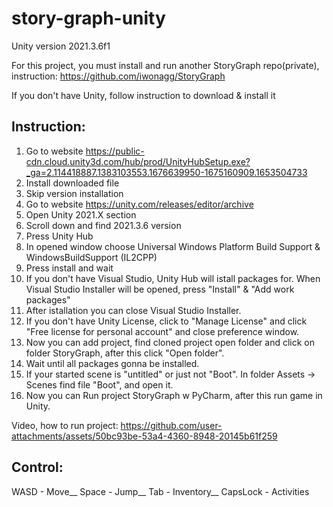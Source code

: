# story-graph-unity
Unity version 2021.3.6f1

For this project, you must install and run another StoryGraph repo(private), instruction:
https://github.com/iwonagg/StoryGraph

If you don't have Unity, follow instruction to download & install it

## **Instruction:**

1. Go to website https://public-cdn.cloud.unity3d.com/hub/prod/UnityHubSetup.exe?_ga=2.114418887.1383103553.1676639950-1675160909.1653504733
2. Install downloaded file
3. Skip version installation
4. Go to website https://unity.com/releases/editor/archive
5. Open Unity 2021.X section
6. Scroll down and find 2021.3.6 version
7. Press Unity Hub
8. In opened window choose Universal Windows Platform Build Support & WindowsBuildSupport (IL2CPP)
9. Press install and wait
10. If you don't have Visual Studio, Unity Hub will istall packages for. When Visual Studio Installer will be opened, press "Install" & "Add work packages"
11. After istallation you can close Visual Studio Installer.
12. If you don't have Unity License, click to "Manage License" and click "Free license for personal account" and close preference window.
13. Now you can add project, find cloned project open folder and click on folder StoryGraph, after this click "Open folder".
14. Wait until all packages gonna be installed.
15. If your started scene is "untitled" or just not "Boot". In folder Assets -> Scenes find file "Boot", and open it.
16. Now you can Run project StoryGraph w PyCharm, after this run game in Unity.


Video, how to run project: https://github.com/user-attachments/assets/50bc93be-53a4-4360-8948-20145b61f259


## **Control:**
WASD - Move__
Space - Jump__
Tab - Inventory__
CapsLock - Activities
